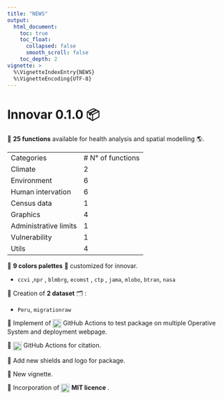 ```yaml
---
title: "NEWS"
output:
  html_document:
    toc: true
    toc_float:
      collapsed: false
      smooth_scroll: false
    toc_depth: 2
vignette: >
  %\VignetteIndexEntry{NEWS}
  %\VignetteEncoding{UTF-8}
---
```


# Innovar 0.1.0 📦 

🔵 **25 functions** available for health analysis and spatial modelling 🌎.

<table class="default">
  <tr>
    <td>Categories</td>
    <td># N° of functions</td>
  </tr>
  <tr>
    <td>Climate</td>
    <td>2</td>
  </tr>
  <tr>
    <td>Environment</td>
    <td>6</td>
  </tr>
  <tr>
    <td>Human intervation</td>
    <td>6</td>
  </tr>
  <tr>
    <td>Census data</td>
    <td>1</td>
  </tr>
  <tr>
    <td>Graphics</td>
    <td>4</td>
  </tr>
  <tr>
    <td>Administrative limits</td>
    <td>1</td>
  </tr>
  <tr>
    <td>Vulnerability</td>
    <td>1</td>
  </tr>
  <tr>
    <td>Utils</td>
    <td>4</td>
  </tr>
</table>

🔵 **9 colors palettes** 🎨 customized for innovar.

  *  `ccvi` ,`npr` , `blmbrg`, `ecomst` , `ctp` , `jama`, `mlobo`, `btran`, `nasa`
 
🔵 Creation of **2 dataset** 🗂 :

  * `Peru`, `migrationraw`

🔵 Implement of <img src="https://user-images.githubusercontent.com/23284899/160271942-73aac747-d44b-4074-b30e-1821fa69ccf1.png" width="20px" align="center"> GitHub Actions to test package on multiple Operative System and deployment webpage.

🔵 <img src="https://user-images.githubusercontent.com/23284899/160271942-73aac747-d44b-4074-b30e-1821fa69ccf1.png" width="20px" align="center"> GitHub Actions for citation.

🔵 Add new shields and logo for package.

🔵 New vignette.
 
🔵 Incorporation of <img src="https://user-images.githubusercontent.com/23284899/160272004-ecbc3777-ec56-432e-8c0d-1743f6a8ae51.png" width="20px" align="center"> **MIT licence** .

